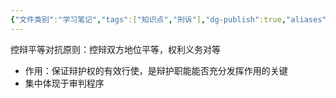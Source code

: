 ```yaml
---
{"文件类别":"学习笔记","tags":["知识点","刑诉"],"dg-publish":true,"aliases":["控辩平等"],"permalink":"/学习笔记studyup/刑事诉讼法/控辩平等对抗/","dgPassFrontmatter":true,"created":"2024-09-12T12:26:28.271+08:00","updated":"2024-11-10T20:29:39.962+08:00"}
---
```


控辩平等对抗原则：控辩双方地位平等，权利义务对等
- 作用：保证辩护权的有效行使，是辩护职能能否充分发挥作用的关键
- 集中体现于审判程序
